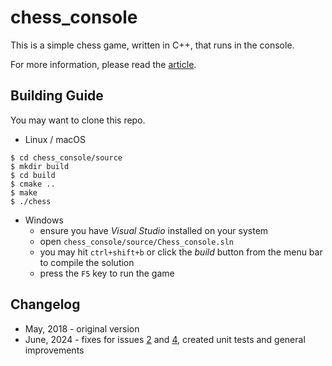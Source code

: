 # chess_console

This is a simple chess game, written in C++, that runs in the console.

For more information, please read the [article](https://www.codeproject.com/Articles/1214018/Chess-console-game-in-Cplusplus).

## Building Guide

You may want to clone this repo.

* Linux / macOS
```
$ cd chess_console/source
$ mkdir build
$ cd build
$ cmake ..
$ make
$ ./chess
```

* Windows
  * ensure you have _Visual Studio_ installed on your system
  * open `chess_console/source/Chess_console.sln`
  * you may hit `ctrl+shift+b` or click the _build_ button from the menu bar to compile the solution
  * press the `F5` key to run the game

## Changelog

* May, 2018 - original version
* June, 2024 - fixes for issues [2](https://github.com/jeromevonk/chess_console/issues/2) and [4](https://github.com/jeromevonk/chess_console/issues/4), created unit tests and general improvements
